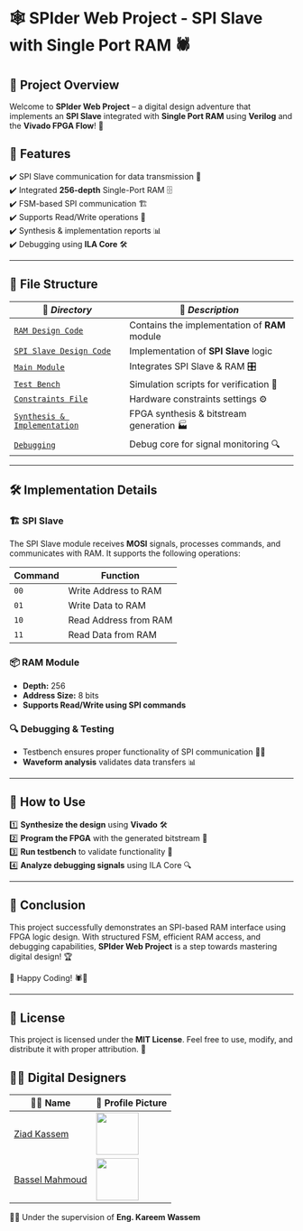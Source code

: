 # 🕸️ SPIder Web Project - SPI Slave with Single Port RAM 🕷️

## 📌 Project Overview
Welcome to **SPIder Web Project** – a digital design adventure that implements an **SPI Slave** integrated with **Single Port RAM** using **Verilog** and the **Vivado FPGA Flow**! 🚀

## 🎯 Features
✔️ SPI Slave communication for data transmission 📡  
✔️ Integrated **256-depth** Single-Port RAM 🗄️  
✔️ FSM-based SPI communication 🏗️  
✔️ Supports Read/Write operations 📝  
✔️ Synthesis & implementation reports 📊  
✔️ Debugging using **ILA Core** 🛠️

---

## 📂 File Structure
| 📁 <em>Directory</em> | 📜 <em>Description</em> |
|-------------|--------------|
| [`RAM Design Code`](./RAM.v) | Contains the implementation of **RAM** module |
| [`SPI Slave Design Code`](./SPI.v) | Implementation of **SPI Slave** logic |
| [`Main Module`](./Main_module.v) | Integrates SPI Slave & RAM 🎛️ |
| [`Test Bench`](./Main_module_tb.sv) | Simulation scripts for verification 🧪 |
| [`Constraints File`](Constraints_basys3.xdc) | Hardware constraints settings ⚙️ |
| [`Synthesis & Implementation`](./SPIder_Web_Project2.pdf) | FPGA synthesis & bitstream generation 🏭 |
| [`Debugging`](https://github.com/Ziad-1544/SPI_Slave_With_Single_Port_RAM/blob/master/Constraints_basys3.xdc#L23) | Debug core for signal monitoring 🔍 |


---

## 🛠️ Implementation Details
### 🏗️ SPI Slave
The SPI Slave module receives **MOSI** signals, processes commands, and communicates with RAM. It supports the following operations:

| Command | Function |
|---------|---------|
| `00` | Write Address to RAM |
| `01` | Write Data to RAM |
| `10` | Read Address from RAM |
| `11` | Read Data from RAM |

### 📦 RAM Module
- **Depth:** 256
- **Address Size:** 8 bits
- **Supports Read/Write using SPI commands**

### 🔍 Debugging & Testing
- Testbench ensures proper functionality of SPI communication 🧑‍🔬
- **Waveform analysis** validates data transfers 📊

---

## 🚀 How to Use
1️⃣ **Synthesize the design** using **Vivado** 🛠️  
2️⃣ **Program the FPGA** with the generated bitstream 💾  
3️⃣ **Run testbench** to validate functionality 🔬  
4️⃣ **Analyze debugging signals** using ILA Core 🔍

---

## 🎯 Conclusion
This project successfully demonstrates an SPI-based RAM interface using FPGA logic design. With structured FSM, efficient RAM access, and debugging capabilities, **SPIder Web Project** is a step towards mastering digital design! 🏆

🔹 Happy Coding! 🕷️🎯

---

## 📜 License
This project is licensed under the **MIT License**. Feel free to use, modify, and distribute it with proper attribution. 📝

## 👨‍💻 Digital Designers 

| 👨‍💻 Name | 📸 Profile Picture |
|-----------|------------------|
| [Ziad Kassem](https://github.com/Ziad-1544) | <img src="https://github.com/Ziad-1544.png" width="75"> |
| [Bassel Mahmoud](https://github.com/basselmahmoud1) | <img src="https://github.com/basselmahmoud1.png" width="75"> |

👨‍🏫 Under the supervision of **Eng. Kareem Wassem**

